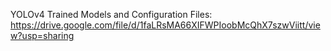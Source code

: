 YOLOv4 Trained Models and Configuration Files: 
https://drive.google.com/file/d/1faLRsMA66XIFWPIoobMcQhX7szwViitt/view?usp=sharing